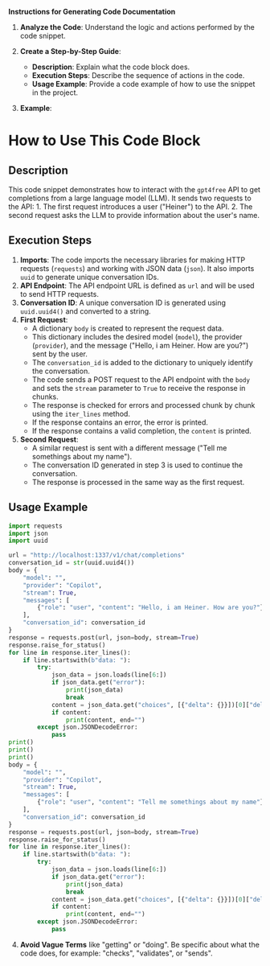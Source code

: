 **Instructions for Generating Code Documentation**

1. **Analyze the Code**: Understand the logic and actions performed by the code snippet.

2. **Create a Step-by-Step Guide**:
    - **Description**: Explain what the code block does.
    - **Execution Steps**: Describe the sequence of actions in the code.
    - **Usage Example**: Provide a code example of how to use the snippet in the project.

3. **Example**:

How to Use This Code Block
=========================================================================================

Description
-------------------------
This code snippet demonstrates how to interact with the `gpt4free` API to get completions from a large language model (LLM). 
It sends two requests to the API:
    1. The first request introduces a user ("Heiner") to the API.
    2. The second request asks the LLM to provide information about the user's name.

Execution Steps
-------------------------
1. **Imports**: The code imports the necessary libraries for making HTTP requests (`requests`) and working with JSON data (`json`). It also imports `uuid` to generate unique conversation IDs.
2. **API Endpoint**: The API endpoint URL is defined as `url` and will be used to send HTTP requests. 
3. **Conversation ID**: A unique conversation ID is generated using `uuid.uuid4()` and converted to a string.
4. **First Request**:
    - A dictionary `body` is created to represent the request data.
    - This dictionary includes the desired model (`model`), the provider (`provider`), and the message ("Hello, i am Heiner. How are you?") sent by the user.
    - The `conversation_id` is added to the dictionary to uniquely identify the conversation. 
    - The code sends a POST request to the API endpoint with the `body` and sets the `stream` parameter to `True` to receive the response in chunks. 
    - The response is checked for errors and processed chunk by chunk using the `iter_lines` method.
    - If the response contains an error, the error is printed.
    - If the response contains a valid completion, the `content` is printed.
5. **Second Request**:
    - A similar request is sent with a different message ("Tell me somethings about my name").
    - The conversation ID generated in step 3 is used to continue the conversation.
    - The response is processed in the same way as the first request.


Usage Example
-------------------------

```python
import requests
import json
import uuid

url = "http://localhost:1337/v1/chat/completions"
conversation_id = str(uuid.uuid4())
body = {
    "model": "",
    "provider": "Copilot", 
    "stream": True,
    "messages": [
        {"role": "user", "content": "Hello, i am Heiner. How are you?"}
    ],
    "conversation_id": conversation_id
}
response = requests.post(url, json=body, stream=True)
response.raise_for_status()
for line in response.iter_lines():
    if line.startswith(b"data: "):
        try:
            json_data = json.loads(line[6:])
            if json_data.get("error"):
                print(json_data)
                break
            content = json_data.get("choices", [{"delta": {}}])[0]["delta"].get("content", "")
            if content:
                print(content, end="")
        except json.JSONDecodeError:
            pass
print()
print()
print()
body = {
    "model": "",
    "provider": "Copilot",
    "stream": True, 
    "messages": [
        {"role": "user", "content": "Tell me somethings about my name"}
    ],
    "conversation_id": conversation_id
}
response = requests.post(url, json=body, stream=True)
response.raise_for_status()
for line in response.iter_lines():
    if line.startswith(b"data: "):
        try:
            json_data = json.loads(line[6:])
            if json_data.get("error"):
                print(json_data)
                break
            content = json_data.get("choices", [{"delta": {}}])[0]["delta"].get("content", "")
            if content:
                print(content, end="")
        except json.JSONDecodeError:
            pass

```

4. **Avoid Vague Terms** like "getting" or "doing". Be specific about what the code does, for example: "checks", "validates", or "sends".